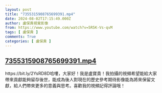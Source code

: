 ```yaml
---
layout: post
title: "7355315908765699391.mp4"
date: 2024-08-02T17:15:49.000Z
author: 盧保貴視覺影像
from: https://www.youtube.com/watch?v=5R5K-Vs-qvM
tags: [ 盧保貴 ]
comments: True
categories: [ 盧保貴 ]
---
```

<!--1722618949000-->
[7355315908765699391.mp4](https://www.youtube.com/watch?v=5R5K-Vs-qvM)
------

<div>
https://bit.ly/2YsRD8D哈嘍，大家好！我是盧寶貴！我拍攝的視頻希望能給大家帶來貢獻能夠留存後世，能成為後人對現在的歷史參考期待影像能為將來保留文獻，給人們帶來更多的意義與思考。喜歡我的視頻記得評論哦！
</div>
